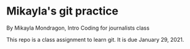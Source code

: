 # Mikayla's git practice

By Mikayla Mondragon, Intro Coding for journalists class

This repo is a class assignment to learn git. It is due January 29, 2021.
